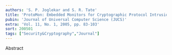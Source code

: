 ```yaml
---
authors: 'S. P. Joglekar and S. R. Tate'
title: 'ProtoMon: Embedded Monitors for Cryptographic Protocol Intrusion Detection and Prevention'
pubin: 'Journal of Universal Computer Science (JUCS)'
extra: 'Vol. 11, No. 1, 2005, pp. 83-103'
sort: 200501
tags: ["Security&Cryptography","Journal"]
---
```

Abstract

